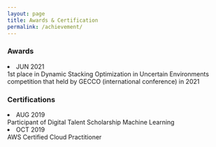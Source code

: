 ```yaml
---
layout: page
title: Awards & Certification
permalink: /achievement/
---
```


<h3> Awards </h3>
<li> JUN 2021 </li>
1st place in Dynamic Stacking Optimization in Uncertain Environments competition that held by GECCO (international conference) in 2021 <br>

<h3> Certifications </h3>
<li> AUG 2019 </li> 
Participant of Digital Talent Scholarship Machine Learning
<li> OCT 2019 </li> 
AWS Certified Cloud Practitioner